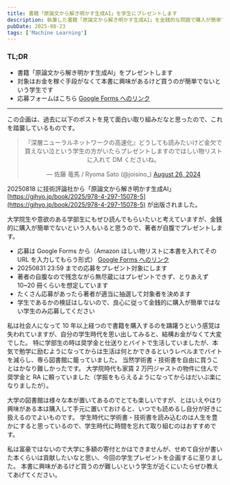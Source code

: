 ```yaml
---
title: 書籍「原論文から解き明かす生成AI」を学生にプレゼントします
description: 執筆した書籍「原論文から解き明かす生成AI」を金銭的な問題で購入が簡単でない学生にプレゼントします
pubDate: 2025-08-23
tags: ['Machine Learning']
---
```



### TL;DR
- 書籍「原論文から解き明かす生成AI」をプレゼントします
- 対象はお金を稼ぐ手段がなくて本書に興味があるけど買うのが簡単でないという学生です
- 応募フォームはこちら [Google Forms へのリンク](https://docs.google.com/forms/d/1admRxDXm0jPJNJppd68lDKZ83a81Y3ryt5a8s0Ta2nw/preview)
---

この企画は、過去に以下のポストを見て面白い取り組みだなと思ったので、これを踏襲しているものです。

<div align="center">
<blockquote class="twitter-tweet"><p lang="ja" dir="ltr">『深層ニューラルネットワークの高速化』どうしても読みたいけど金欠で買えない泣という学生の方がいたらプレゼントしますのでほしい物リストに入れて DM くださいね。</p>&mdash; 佐藤 竜馬 / Ryoma Sato (@joisino_) <a href="https://twitter.com/joisino_/status/1827997967774855288?ref_src=twsrc%5Etfw">August 26, 2024</a></blockquote> <script async src="https://platform.twitter.com/widgets.js" charset="utf-8"></script>
</div>

20250818 に技術評論社から「原論文から解き明かす生成AI」[https://gihyo.jp/book/2025/978-4-297-15078-5](https://gihyo.jp/book/2025/978-4-297-15078-5) が出版されました。

大学院生や意欲のある学部生にもぜひ読んでもらいたいと考えていますが、金銭的に購入が簡単でないという人もいると思うので、著者が自腹でプレゼントします。

- 応募は Google Forms から（Amazon ほしい物リストに本書を入れてその URL を入力してもらう形式） [Google Forms へのリンク](https://docs.google.com/forms/d/1admRxDXm0jPJNJppd68lDKZ83a81Y3ryt5a8s0Ta2nw/preview)
- 20250831 23:59 までの応募をプレゼント対象にします
- 著者の自腹なので残念ながら無尽蔵にはプレゼントできず、とりあえず 10~20 冊くらいを想定しています
- たくさん応募があったら著者が適当に抽選して対象者を決めます
- 学生であるかの検証はしないので、良心に従って金銭的に購入が簡単ではない学生のみ応募してください

私は社会人になって 10 年以上経つので書籍を購入するのを躊躇うという感覚は失われていますが、自分の学生時代を思い出してみると、結構お金がなくて大変でした。
特に学部生の時は奨学金と仕送りとバイトで生活していましたが、本気で勉学に励むようになってからは生活は何とかできるというレベルまでバイトを減らし、専ら図書館に籠っていました。
当然学術書・技術書を自由に買うことはかなり難しかったです。
大学院時代も家賃 2 万円ジャストの物件に住んで奨学金と RA に頼っていました（学振をもらえるようになってからはだいぶ楽になりましたが）。

大学の図書館は様々な本が置いてあるのでとても楽しいですが、とはいえやはり興味がある本は購入して手元に置いておけると、いつでも読めるし自分が好きに扱えるのでよいものです。
学生時代に学術書・技術書を読み込むのは人生を豊かにすると思っているので、学生時代に時間を忘れて取り組むのはおすすめです。

私は富豪ではないので大学に多額の寄付とかはできませんが、せめて自分が書いた本くらいは貢献したいなと思い、今回の学生プレゼントを企画するに至りました。
本書に興味があるけど買うのが難しいという学生が近くにいたらぜひ教えてあげてください。
